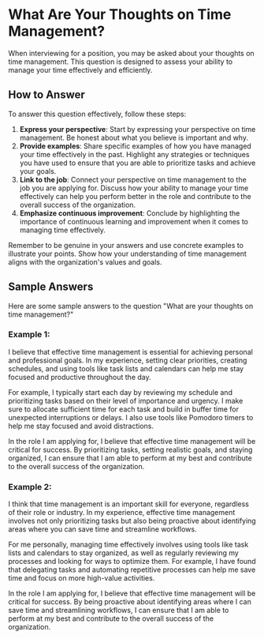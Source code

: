 What Are Your Thoughts on Time Management?
===============================================================

When interviewing for a position, you may be asked about your thoughts on time management. This question is designed to assess your ability to manage your time effectively and efficiently.

How to Answer
-------------

To answer this question effectively, follow these steps:

1. **Express your perspective**: Start by expressing your perspective on time management. Be honest about what you believe is important and why.
2. **Provide examples**: Share specific examples of how you have managed your time effectively in the past. Highlight any strategies or techniques you have used to ensure that you are able to prioritize tasks and achieve your goals.
3. **Link to the job**: Connect your perspective on time management to the job you are applying for. Discuss how your ability to manage your time effectively can help you perform better in the role and contribute to the overall success of the organization.
4. **Emphasize continuous improvement**: Conclude by highlighting the importance of continuous learning and improvement when it comes to managing time effectively.

Remember to be genuine in your answers and use concrete examples to illustrate your points. Show how your understanding of time management aligns with the organization's values and goals.

Sample Answers
--------------

Here are some sample answers to the question "What are your thoughts on time management?"

### Example 1:

I believe that effective time management is essential for achieving personal and professional goals. In my experience, setting clear priorities, creating schedules, and using tools like task lists and calendars can help me stay focused and productive throughout the day.

For example, I typically start each day by reviewing my schedule and prioritizing tasks based on their level of importance and urgency. I make sure to allocate sufficient time for each task and build in buffer time for unexpected interruptions or delays. I also use tools like Pomodoro timers to help me stay focused and avoid distractions.

In the role I am applying for, I believe that effective time management will be critical for success. By prioritizing tasks, setting realistic goals, and staying organized, I can ensure that I am able to perform at my best and contribute to the overall success of the organization.

### Example 2:

I think that time management is an important skill for everyone, regardless of their role or industry. In my experience, effective time management involves not only prioritizing tasks but also being proactive about identifying areas where you can save time and streamline workflows.

For me personally, managing time effectively involves using tools like task lists and calendars to stay organized, as well as regularly reviewing my processes and looking for ways to optimize them. For example, I have found that delegating tasks and automating repetitive processes can help me save time and focus on more high-value activities.

In the role I am applying for, I believe that effective time management will be critical for success. By being proactive about identifying areas where I can save time and streamlining workflows, I can ensure that I am able to perform at my best and contribute to the overall success of the organization.
